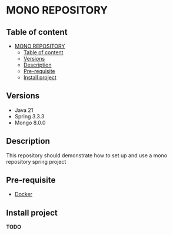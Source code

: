 # MONO REPOSITORY

## Table of content

<!-- TOC -->

* [MONO REPOSITORY](#mono-repository)
    * [Table of content](#table-of-content)
    * [Versions](#versions)
    * [Description](#description)
    * [Pre-requisite](#pre-requisite)
    * [Install project](#install-project)

<!-- TOC -->

## Versions

* Java 21
* Spring 3.3.3
* Mongo 8.0.0

## Description

This repository should demonstrate how to set up and use a mono repository spring project

## Pre-requisite

* [Docker](https://docs.docker.com/engine/install/)

## Install project

**TODO**
